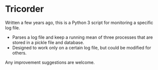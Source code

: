 # Tricorder

Written a few years ago, this is a Python 3 script for monitoring a specific log file.

* Parses a log file and keep a running mean of three processes that are stored in a pickle file and database.
* Designed to work only on a certain log file, but could be modified for others.

Any improvement suggestions are welcome.
